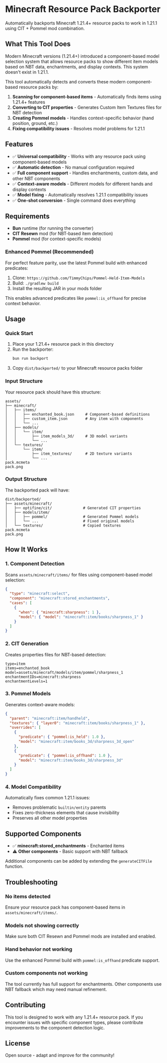 # Minecraft Resource Pack Backporter

Automatically backports Minecraft 1.21.4+ resource packs to work in 1.21.1 using CIT + Pommel mod combination.

## What This Tool Does

Modern Minecraft versions (1.21.4+) introduced a component-based model selection system that allows resource packs to show different item models based on NBT data, enchantments, and display contexts. This system doesn't exist in 1.21.1.

This tool automatically detects and converts these modern component-based resource packs by:

1. **Scanning for component-based items** - Automatically finds items using 1.21.4+ features
2. **Converting to CIT properties** - Generates Custom Item Textures files for NBT detection
3. **Creating Pommel models** - Handles context-specific behavior (hand position, ground, etc.)
4. **Fixing compatibility issues** - Resolves model problems for 1.21.1

## Features

- ✅ **Universal compatibility** - Works with any resource pack using component-based models
- ✅ **Automatic detection** - No manual configuration required
- ✅ **Full component support** - Handles enchantments, custom data, and other NBT components
- ✅ **Context-aware models** - Different models for different hands and display contexts
- ✅ **Model fixing** - Automatically resolves 1.21.1 compatibility issues
- ✅ **One-shot conversion** - Single command does everything

## Requirements

- **Bun** runtime (for running the converter)
- **CIT Resewn** mod (for NBT-based item detection)
- **Pommel** mod (for context-specific models)

### Enhanced Pommel (Recommended)

For perfect feature parity, use the latest Pommel build with enhanced predicates:

1. Clone: `https://github.com/TimmyChips/Pommel-Held-Item-Models`
2. Build: `./gradlew build`
3. Install the resulting JAR in your mods folder

This enables advanced predicates like `pommel:is_offhand` for precise context behavior.

## Usage

### Quick Start

1. Place your 1.21.4+ resource pack in this directory
2. Run the backporter:
   ```bash
   bun run backport
   ```
3. Copy `dist/backported/` to your Minecraft resource packs folder

### Input Structure

Your resource pack should have this structure:
```
assets/
├── minecraft/
│   ├── items/
│   │   ├── enchanted_book.json     # Component-based definitions
│   │   ├── custom_item.json        # Any item with components
│   │   └── ...
│   ├── models/
│   │   └── item/
│   │       ├── item_models_3d/     # 3D model variants
│   │       └── ...
│   └── textures/
│       └── item/
│           ├── item_textures/      # 2D texture variants
│           └── ...
pack.mcmeta
pack.png
```

### Output Structure

The backported pack will have:
```
dist/backported/
├── assets/minecraft/
│   ├── optifine/cit/              # Generated CIT properties
│   ├── models/item/
│   │   ├── pommel/                # Generated Pommel models
│   │   └── ...                    # Fixed original models
│   └── textures/                  # Copied textures
pack.mcmeta
pack.png
```

## How It Works

### 1. Component Detection
Scans `assets/minecraft/items/` for files using component-based model selection:
```json
{
  "type": "minecraft:select",
  "component": "minecraft:stored_enchantments",
  "cases": [
    {
      "when": { "minecraft:sharpness": 1 },
      "model": { "model": "minecraft:item/books/sharpness_1" }
    }
  ]
}
```

### 2. CIT Generation
Creates properties files for NBT-based detection:
```properties
type=item
items=enchanted_book
model=assets/minecraft/models/item/pommel/sharpness_1
enchantmentIDs=minecraft:sharpness
enchantmentLevels=1
```

### 3. Pommel Models
Generates context-aware models:
```json
{
  "parent": "minecraft:item/handheld",
  "textures": { "layer0": "minecraft:item/books/sharpness_1" },
  "overrides": [
    {
      "predicate": { "pommel:is_held": 1.0 },
      "model": "minecraft:item/books_3d/sharpness_3d_open"
    },
    {
      "predicate": { "pommel:is_offhand": 1.0 },
      "model": "minecraft:item/books_3d/sharpness_3d"
    }
  ]
}
```

### 4. Model Compatibility
Automatically fixes common 1.21.1 issues:
- Removes problematic `builtin/entity` parents
- Fixes zero-thickness elements that cause invisibility
- Preserves all other model properties

## Supported Components

- ✅ **minecraft:stored_enchantments** - Enchanted items
- ⚠️ **Other components** - Basic support with NBT fallback

Additional components can be added by extending the `generateCITFile` function.

## Troubleshooting

### No items detected
Ensure your resource pack has component-based items in `assets/minecraft/items/`.

### Models not showing correctly
Make sure both CIT Resewn and Pommel mods are installed and enabled.

### Hand behavior not working
Use the enhanced Pommel build with `pommel:is_offhand` predicate support.

### Custom components not working
The tool currently has full support for enchantments. Other components use NBT fallback which may need manual refinement.

## Contributing

This tool is designed to work with any 1.21.4+ resource pack. If you encounter issues with specific component types, please contribute improvements to the component detection logic.

## License

Open source - adapt and improve for the community!

